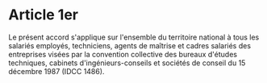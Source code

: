 # Article 1er

  
Le présent accord s'applique sur l'ensemble du territoire national à tous les salariés employés, techniciens, agents de maîtrise et cadres salariés des entreprises visées par la convention collective des bureaux d'études techniques, cabinets d'ingénieurs-conseils et sociétés de conseil du 15 décembre 1987 (IDCC 1486).

